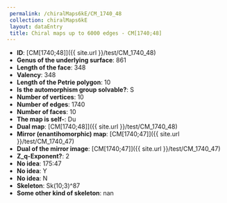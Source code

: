 ```yaml
--- 
 permalink: /chiralMaps6kE/CM_1740_48 
 collection: chiralMaps6kE
 layout: dataEntry
 title: Chiral maps up to 6000 edges - CM[1740;48]
---
```


- **ID**: [CM[1740;48]]({{ site.url }}/test/CM_1740_48)
- **Genus of the underlying surface**: 861
- **Length of the face**: 348
- **Valency**: 348
- **Length of the Petrie polygon**: 10
- **Is the automorphism group solvable?**: S
- **Number of vertices**: 10
- **Number of edges**: 1740
- **Number of faces**: 10
- **The map is self-**: Du
- **Dual map**: [CM[1740;48]]({{ site.url }}/test/CM_1740_48)
- **Mirror (enantihomorphic) map**: [CM[1740;47]]({{ site.url }}/test/CM_1740_47)
- **Dual of the mirror image**: [CM[1740;47]]({{ site.url }}/test/CM_1740_47)
- **Z_q-Exponent?**: 2
- **No idea**:  175:47
- **No idea**: Y
- **No idea**: N
- **Skeleton**: Sk(10;3)^87
- **Some other kind of skeleton**: nan
